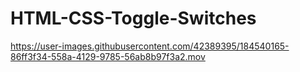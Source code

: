 # HTML-CSS-Toggle-Switches



https://user-images.githubusercontent.com/42389395/184540165-86ff3f34-558a-4129-9785-56ab8b97f3a2.mov


